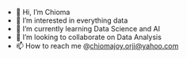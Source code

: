 - 👋 Hi, I’m Chioma
- 👀 I’m interested in everything data
- 🌱 I’m currently learning Data Science and AI
- 💞️ I’m looking to collaborate on Data Analysis
- 📫 How to reach me @chiomajoy.orji@yahoo.com

<!---
CJ-Orji/CJ-Orji is a ✨ special ✨ repository because its `README.md` (this file) appears on your GitHub profile.
You can click the Preview link to take a look at your changes.
--->
